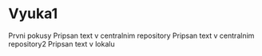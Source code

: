 # Vyuka1
Prvni pokusy
Pripsan text v  centralnim repository
Pripsan text v  centralnim repository2
Pripsan text v lokalu

